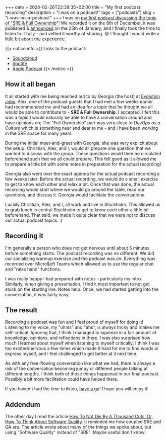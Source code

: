 +++ 
date = 2024-02-26T22:38:35+02:00
title = "My first podcast recording"
description = "I was on a podcast!"
tags = ["podcasts"]
slug = "i-was-on-a-postcast"
+++
I was on [my first podcast discussing the topic of "SRE & Full Ownership"][evolution-podcast]! We recorded it on the 8th of
December, it was published & [announced][announcement] on the 25th of January, and I finally took the time
to listen to it fully - and vetted it worthy of sharing. :sweat_smile: I
thought I would write a little bit about the experience.

[evolution-podcast]: https://evolutionjobs.com/exchange/evo-nordics-475-sre-ownership/
[announcement]: https://www.linkedin.com/posts/georgia-benton-b899ba13b_evo-nordics-475-sre-ownership-activity-7156768373861699584-FClp?utm_source=share&utm_medium=member_desktop

{{< notice info >}}
Links to the podcast:
 * [Soundcloud](https://soundcloud.com/user-333104763/evo-nordics-475-sre-ownership)
 * [Spotify](https://open.spotify.com/episode/0tRXkQyDOKUYW29V3KDxFI?si=aKYJSSnrTmq7xPtzwUlBqg)
 * [Apple Podcast](https://podcasts.apple.com/us/podcast/evolution-exchange-nordics-podcast/id1572442468?uo=4)
{{< /notice >}}

## How it all began

It all started with me being reached out to by Georgia (the host) at [Evolution
Jobs][evolution]. Alex, one of the podcast guests that I had met a few weeks
earlier had recommended me and had an idea for a topic that he thought we all
would be able to contribute to - **SRE & Full Ownership**. I accepted. I felt
this was a topic I would naturally be able to have a conversation around and
have opinions on; The "Full Ownership" part was very close to _DevOps as a
Culture_ which is something near and dear to me - and I have been working in
the SRE space for many years.

During the initial meet-and-greet with Georgia, she was very explicit about the
setup. Christian, Alex, and I, would all prepare one question that we wanted to
discuss with the group. These questions would then be circulated beforehand
such that we all could prepare. This felt good as it allowed me to prepare a
little bit with some notes in preparation for the actual recording!

Georgia also went over the exact agenda for the actual podcast recording a few
weeks later: Before the actual recording, we would do a small exercise to get
to know each other and relax a bit. Once that was done, the actual recording
would start where we would go around the table, read our questions, and discuss
it. Georgia would facilitate the conversations.

Luckily Christian, Alex, and I, all work and live in Stockholm. This allowed us
to grab lunch in central Stockholm to get to know each other a little bit
beforehand. That said, we made it quite clear that we were _not_ to discuss our
actual podcast topics. :)

[evolution]: https://evolutionjobs.com

## Recording it

I'm generally a person who does not get nervous until about 5 minutes before
something starts. The podcast recording was no different. We did our
socializing warmup exercise and the podcast was _on_. Everything was recorded
over Micro$oft Teams which allowed us to use the regular chat and "raise hand"
functions.

I was really happy I had prepared with notes - particularly my intro.
Similarly, when giving a presentation, I find it most important to not get
stuck on the starting line. Notes help. Once, we had started getting into the
conversation, it was fairly easy.

## The result

Recording a podcast was fun and I feel proud of myself for doing it! Listening
to my voice, my "uhms" and "ahs", is always tricky and makes me self-critical.
Ignoring that, I think I managed to squeeze in a fair amount of knowledge,
opinions, and reflections in there. I was also surprised how much I learned
about myself when listening to myself critically; I think I was too
excited/nervous a few times which made it hard for me to find words or express
myself, and I feel challenged to get better at it next time.

As with any free-flowing conversation like what we had, there is always a risk
of the conversation becoming jumpy or different people talking at different
lengths. I think both of those things happened in our final podcast. Possibly a
bit more facilitation could have helped there.

If you haven't had the time to listen, [have a go][evolution-podcast]! I hope
you will enjoy it!

## Addendum

The other day I read the article [How To Not Die By A Thousand Cuts. Or, How To
Think About Software Quality][qa]. It reminded me how coupled SRE and QA are.
The article wrote about many of the things we spoke about, but using "Software
Quality" instead of "SRE". Maybe useful don't know!

[qa]: https://www.evalapply.org/posts/how-to-not-die-by-a-thousand-cuts/index.html
